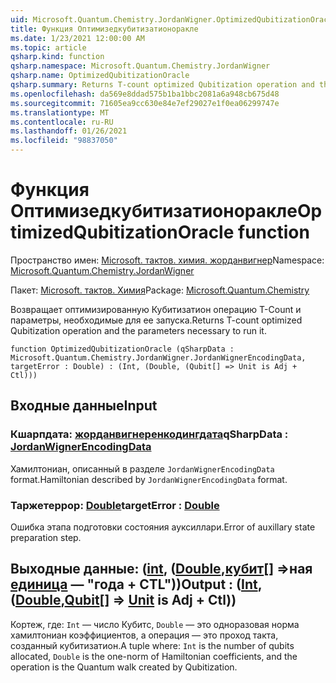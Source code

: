 ```yaml
---
uid: Microsoft.Quantum.Chemistry.JordanWigner.OptimizedQubitizationOracle
title: Функция Оптимизедкубитизатионоракле
ms.date: 1/23/2021 12:00:00 AM
ms.topic: article
qsharp.kind: function
qsharp.namespace: Microsoft.Quantum.Chemistry.JordanWigner
qsharp.name: OptimizedQubitizationOracle
qsharp.summary: Returns T-count optimized Qubitization operation and the parameters necessary to run it.
ms.openlocfilehash: da569e8ddad575b1ba1bbc2081a6a948cb675d48
ms.sourcegitcommit: 71605ea9cc630e84e7ef29027e1f0ea06299747e
ms.translationtype: MT
ms.contentlocale: ru-RU
ms.lasthandoff: 01/26/2021
ms.locfileid: "98837050"
---
```

# <a name="optimizedqubitizationoracle-function"></a><span data-ttu-id="b3a09-102">Функция Оптимизедкубитизатионоракле</span><span class="sxs-lookup"><span data-stu-id="b3a09-102">OptimizedQubitizationOracle function</span></span>

<span data-ttu-id="b3a09-103">Пространство имен: [Microsoft. тактов. химия. жорданвигнер](xref:Microsoft.Quantum.Chemistry.JordanWigner)</span><span class="sxs-lookup"><span data-stu-id="b3a09-103">Namespace: [Microsoft.Quantum.Chemistry.JordanWigner](xref:Microsoft.Quantum.Chemistry.JordanWigner)</span></span>

<span data-ttu-id="b3a09-104">Пакет: [Microsoft. тактов. Химия](https://nuget.org/packages/Microsoft.Quantum.Chemistry)</span><span class="sxs-lookup"><span data-stu-id="b3a09-104">Package: [Microsoft.Quantum.Chemistry](https://nuget.org/packages/Microsoft.Quantum.Chemistry)</span></span>


<span data-ttu-id="b3a09-105">Возвращает оптимизированную Кубитизатион операцию T-Count и параметры, необходимые для ее запуска.</span><span class="sxs-lookup"><span data-stu-id="b3a09-105">Returns T-count optimized Qubitization operation and the parameters necessary to run it.</span></span>

```qsharp
function OptimizedQubitizationOracle (qSharpData : Microsoft.Quantum.Chemistry.JordanWigner.JordanWignerEncodingData, targetError : Double) : (Int, (Double, (Qubit[] => Unit is Adj + Ctl)))
```


## <a name="input"></a><span data-ttu-id="b3a09-106">Входные данные</span><span class="sxs-lookup"><span data-stu-id="b3a09-106">Input</span></span>

### <a name="qsharpdata--jordanwignerencodingdata"></a><span data-ttu-id="b3a09-107">Кшарпдата: [жорданвигнеренкодингдата](xref:Microsoft.Quantum.Chemistry.JordanWigner.JordanWignerEncodingData)</span><span class="sxs-lookup"><span data-stu-id="b3a09-107">qSharpData : [JordanWignerEncodingData](xref:Microsoft.Quantum.Chemistry.JordanWigner.JordanWignerEncodingData)</span></span>

<span data-ttu-id="b3a09-108">Хамилтониан, описанный в разделе `JordanWignerEncodingData` format.</span><span class="sxs-lookup"><span data-stu-id="b3a09-108">Hamiltonian described by `JordanWignerEncodingData` format.</span></span>


### <a name="targeterror--double"></a><span data-ttu-id="b3a09-109">Таржетеррор: [Double](xref:microsoft.quantum.lang-ref.double)</span><span class="sxs-lookup"><span data-stu-id="b3a09-109">targetError : [Double](xref:microsoft.quantum.lang-ref.double)</span></span>

<span data-ttu-id="b3a09-110">Ошибка этапа подготовки состояния ауксиллари.</span><span class="sxs-lookup"><span data-stu-id="b3a09-110">Error of auxillary state preparation step.</span></span>



## <a name="output--intdoublequbit--unit--is-adj--ctl"></a><span data-ttu-id="b3a09-111">Выходные данные: ([int](xref:microsoft.quantum.lang-ref.int), ([Double](xref:microsoft.quantum.lang-ref.double),[кубит](xref:microsoft.quantum.lang-ref.qubit)[] =>ная [единица](xref:microsoft.quantum.lang-ref.unit)  — "года + CTL"))</span><span class="sxs-lookup"><span data-stu-id="b3a09-111">Output : ([Int](xref:microsoft.quantum.lang-ref.int),([Double](xref:microsoft.quantum.lang-ref.double),[Qubit](xref:microsoft.quantum.lang-ref.qubit)[] => [Unit](xref:microsoft.quantum.lang-ref.unit)  is Adj + Ctl))</span></span>

<span data-ttu-id="b3a09-112">Кортеж, где: `Int` — число Кубитс, `Double` — это одноразовая норма хамилтониан коэффициентов, а операция — это проход такта, созданный кубитизатион.</span><span class="sxs-lookup"><span data-stu-id="b3a09-112">A tuple where: `Int` is the number of qubits allocated, `Double` is the one-norm of Hamiltonian coefficients, and the operation is the Quantum walk created by Qubitization.</span></span>
